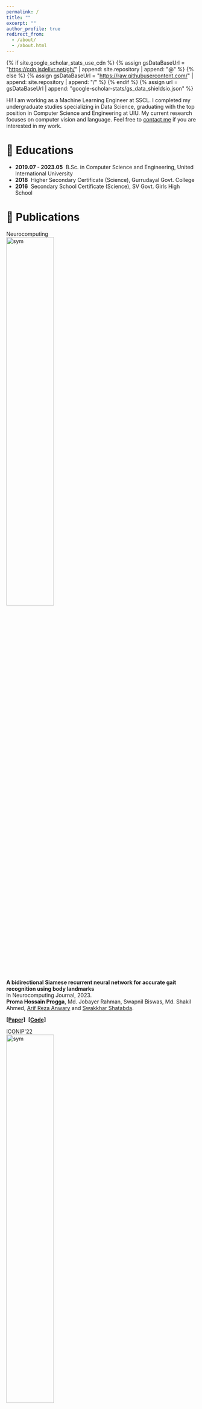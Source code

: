 ```yaml
---
permalink: /
title: ""
excerpt: ""
author_profile: true
redirect_from: 
  - /about/
  - /about.html
---
```


{% if site.google_scholar_stats_use_cdn %}
{% assign gsDataBaseUrl = "https://cdn.jsdelivr.net/gh/" | append: site.repository | append: "@" %}
{% else %}
{% assign gsDataBaseUrl = "https://raw.githubusercontent.com/" | append: site.repository | append: "/" %}
{% endif %}
{% assign url = gsDataBaseUrl | append: "google-scholar-stats/gs_data_shieldsio.json" %}

<span class='anchor' id='about-me'></span>

Hi! I am working as a Machine Learning Engineer at SSCL. I completed my undergraduate studies specializing in Data Science, graduating with the top position in Computer Science and Engineering at UIU. My current research focuses on computer vision and language. Feel free to [contact me](mailto:phprogga@gmail.com) if you are interested in my work.

# 📖 Educations
- **2019.07 - 2023.05**&nbsp; B.Sc. in Computer Science and Engineering, United International University
- **2018**&nbsp; Higher Secondary Certificate (Science), Gurrudayal Govt. College
- **2016**&nbsp; Secondary School Certificate (Science), SV Govt. Girls High School

# 📝 Publications 
<div class='paper-box'><div class='paper-box-image'><div><div class="badge">Neurocomputing</div><img src='images/gait.png' alt="sym" width="50%"></div></div>
<div class='paper-box-text' markdown="1">

**A bidirectional Siamese recurrent neural network for accurate gait recognition using body landmarks** <br>
In Neurocomputing Journal, 2023.<br>
**Proma Hossain Progga**, Md. Jobayer Rahman, Swapnil Biswas, Md. Shakil Ahmed, [Arif Reza Anwary](https://scholar.google.com/citations?user=zuhhxWIAAAAJ&hl=en) and [Swakkhar Shatabda](https://cse.uiu.ac.bd/faculty/swakkhar/).

[**[Paper]**](https://www.sciencedirect.com/science/article/abs/pii/S0925231224010841)&nbsp;
[**[Code]**](https://github.com/promaprogga/Siamese-BiGRU-dualStack)


</div>
</div>
<!-- SparseCtrl -->

<!-- AnimateDiff -->
<div class='paper-box'><div class='paper-box-image'><div><div class="badge">ICONIP'22</div><img src='images/iresnet.png' alt="sym" width="50%"></div></div>
<div class='paper-box-text' markdown="1">

**iResSENet: An Accurate Convolutional Neural Network for Retinal Blood Vessel Segmentation**<br>
In International Conference on Neural Information Processing, pp. 567-578. Cham: Springer International Publishing.<br>
**Proma Hossain Progga** & [Swakkhar Shatabda](https://cse.uiu.ac.bd/faculty/swakkhar/)

[**[Paper]**](https://link.springer.com/chapter/10.1007/978-3-031-30111-7_48)&nbsp;
[**[Code]**](https://github.com/promaprogga/iResSENet-An-Accurate-Convolutional-Neural-Network-for-Retinal-Blood-Vessel-Segmentation)
</div>
</div>
<!-- AnimateDiff -->

<!-- AnimateDiff -->
<div class='paper-box'><div class='paper-box-image'><div><div class="badge">ICCT'23</div><img src='images/KNN.png' alt="sym" height="50%" width="50%"></div></div>
<div class='paper-box-text' markdown="1">

**K-Nearest Neighbour Classifier for Big Data Mining based on Informative Instances**<br>
In International Conference for Convergence in Technology (I2CT), pp. 1-7. IEEE. <br>
**Proma Hossain Progga**, Md. Jobayer Rahman, Swapnil Biswas, Md. Shakil Ahmed  and [Dewan Md Farid](https://cse.uiu.ac.bd/faculty/dewanfarid/)

[**[Paper]**](https://ieeexplore.ieee.org/document/10126147)&nbsp;

</div>
</div>
<!-- AnimateDiff -->
<!-- AnimateDiff -->
<div class='paper-box'><div class='paper-box-image'><div><div class="badge">ICISS'23</div><img src='images/uav.png' alt="sym" width="50%"></div></div>
<div class='paper-box-text' markdown="1">

**UAVs in Green Health Care for Energy Efficiency and Real-Time Data Transmission**<br>
In International Conference on Intelligent Sustainable Systems, pp. 773-788. Singapore: Springer Nature Singapore<br>
Anika Khaer, Md Siam Hossain Sarker, **Proma Hossain Progga**, Saniyat Mushrat Lamim, and [Md Motaharul Islam](https://cse.uiu.ac.bd/faculty/motaharul/)

[**[Paper]**](https://link.springer.com/chapter/10.1007/978-981-99-1726-6_60)&nbsp;

</div>
</div>
<!-- AnimateDiff -->


# 🎖 Honors and Awards
- **Summa Cum Laude** - *United International University (2024)*
- **100% Scholarship** - *United International University (2019-2023)*
  - Awarded 100% scholarships for excellent academic performance in 10 out of 12 trimesters, which are given to the top 2% of students in specific programs.
- **1st place in Asia, 13th Globally** - *University Rover Challenge (2022)*
  - It is an international robotics competition where teams design and build Mars rovers to complete tasks related to exploration and research in simulated Martian environments. 
- **1st Runner-Up** - *CSE Project Showcase, United International University (Spring 2022)*
  - Led and contributed significantly to the successful execution of the ["Protibaad"](https://github.com/promaprogga/Protibaad) social awareness project.
- **5th position** - *Bengali Automatic Speech Recognition (Kaggle Competition), DL Sprint - BUET CSE Fest (2022)*
    
# 💻 Academic Services
- **Part-Time Lecturer** - *United International University (June 2023 - September 2023)* <br>
  -  CSE 1115: Object Oriented Programming. (Summer’23)
  -  CSE 1325: Digital Logic Design. (Summer’23)
- **Undergraduate Teaching Assistant** - *United International University (March 2022 - May 2023)* <br>
  -  CSE 2216: Data Structure and Algorithms I Laboratory. (Spring’23)
  -  CSE 3421: Software Engineering. (Fall’22)
  -  CSE 3522: Database Management Systems Laboratory. (Fall’22)
  -  CSE 2216: Data Structure and Algorithms I Laboratory. (Summer’22)
  -  CSE 3522: Database Management Systems Laboratory. (Spring’22)
- **Grader** - *United International University (November 2022 - May 2023)* <br>
  -  CSE 4889: Machine Learning. (Spring’23)
  -  CSE 3811: Artificial Intelligence. (Spring’23)
  -  CSE 1111: Structured Programming. Language. (Spring’23)
  -  MATH 2205: Probability and Statistics. (Fall’22)


# 💬 Selected Projects

- **Information Extraction From Financial Documents** - *Industry Project*<br>
This project aims to extract entities from financial trade-related documents and organize the extracted information into a structured JSON object. This JSON object can then be utilized across various applications.
  - Domain: Classification, OCR, Segmentation, Detection, LLM, Multimodal

- **Vehicles Number Plate Detection and Recognition** - *Industry Project*<br>
This project aims to extract entities from financial trade-related documents and organize the extracted information into a structured JSON object. This JSON object can then be utilized across various applications.
  - Domain: Detection, Multimodal, OCR
    
- **Retinal Blood Vessel Segmentation** - *University project*<br>
The primary objective of this research is to identify a segmentation methodology that surpasses existing methods in terms of performance on multiple standard benchmark datasets.
  - Language: Python, Keras (Tensorflow as backend)
  - Neural Networks: U-Net, Squeeze-and-Excitation, Deep Residual Network, Inception Network, ConvNeXt, and so on.
  -  Dataset : DRIVE, CHASEDB1, STARE, and HRF

- **Graph Neural Network to Analyze Protein Secondary Structure** - *University project*<br>
This research used GNNs to predict protein secondary structure and compared several 
models. 
  -  Language and Frameworks: Python, Tensorflow.
  -  Algorithms: Graph Neural Network, Support Vector Machine, AdaBoost, K-Nearest 
Neighbours, Decision Tree.
  -  Dataset: ccPDB 2.0

- **Bengali Automatic Speech Recognition** - *Kaggle Competition*<br>
  Built a model to recognize Bengali speech from out-of-distribution audio using a crowdsourced dataset with 400 hours of speech. The project aimed to enhance Bengali speech recognition and address out-of-distribution generalization challenges.
  - Framework: PyTorch
  - Word Embedding & Language model: BERT, Word2Vec, N-Gram (6-gram)
  - Dataset: Bengali Common Voice Speech
  - 
- **Biological Life Detection through Rock Classification** - *University Rover Challenge*<br>
  - The science team developed a subsystem to categorize soil and rock samples into extant, extinct, or 'No Presence of Life'. Our research utilized machine learning (ML) and deep learning (DL) methodologies and we also developed our own dataset.
 

- **Restaurant Management System** - *University project*<br>
This system allows customers to reserve tables at various restaurants based on availability. Customers can order from the restaurant's online menu and either serve themselves or request table service for an additional fee. The system generates bills and allows for online payment. Admins can manage restaurants, menus, and orders, and generate reports. 
  -  Backend Language: Python (Django).
  -  Frontend: HTML, Sass, CSS, JavaScript, jQuery
 
- **Protibaad** - *University project*<br>
Protibaad is a comprehensive software system that enhances public safety and awareness. It features a crime alert system, missing person reporting, a survey pool, and a blog section. With its user-friendly interface and range of useful features, Protibaad is an invaluable tool for promoting safety, community engagement, and social awareness.  
  -  Backend Language: PHP, Ajax, JSON.
  -  Frontend: HTML, CSS, Javascript.
  -  Database: SQL.

- **E-commerce Desktop Application** - *University project*<br>
It is a desktop application where multiple customers can purchase and make payments at a time like e-commerce.
  -  Library: Java FX
  -  Communication Interface: Socket.

- **University Management System** - *University project*<br>
This Project is based on Java to understand the core concept of object-oriented 
programming. 
Features:
• Faculty Management (add, remove, or show). 
• Student Management (Insert, remove, or show).
• Course Transactions (add, drop, or show
  -  Language: Java
